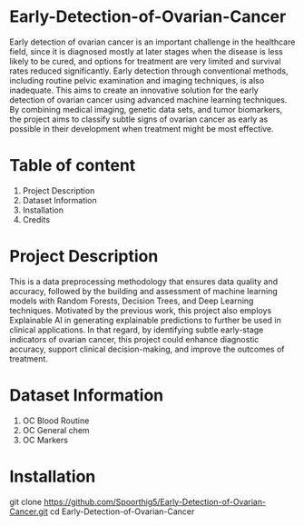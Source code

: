 # Early-Detection-of-Ovarian-Cancer
Early detection of ovarian cancer is an important challenge in the healthcare field, since it is diagnosed mostly at later stages when the disease is less likely to be cured, and options for treatment are very limited and survival rates reduced significantly. Early detection through conventional methods, including routine pelvic examination and imaging techniques, is also inadequate. This aims to create an innovative solution for the early detection of ovarian cancer using advanced machine learning techniques. By combining medical imaging, genetic data sets, and tumor biomarkers, the project aims to classify subtle signs of ovarian cancer as early as possible in their development when treatment might be most effective.
# Table of content
1. Project Description
2. Dataset Information
3. Installation 
4. Credits
# Project Description
This is a data preprocessing methodology that ensures data quality and accuracy, followed by the building and assessment of machine learning models with Random Forests, Decision Trees, and Deep Learning techniques. Motivated by the previous work, this project also employs Explainable AI in generating explainable predictions to further be used in clinical applications.
In that regard, by identifying subtle early-stage indicators of ovarian cancer, this project could enhance diagnostic accuracy, support clinical decision-making, and improve the outcomes of treatment.
# Dataset Information
1. OC Blood Routine
2. OC General chem
3. OC Markers
# Installation

git clone https://github.com/Spoorthig5/Early-Detection-of-Ovarian-Cancer.git
cd Early-Detection-of-Ovarian-Cancer

